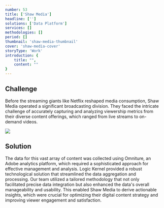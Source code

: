```yaml
---
number: 53
title: ['Shaw Media']
headline: ['']
solutions: ['Data Platform']
services: []
methodologies: []
period: []
thumbnail: 'shaw-media-thumbnail'
cover: 'shaw-media-cover'
storyType: 'Work'
introduction: {
    title: "",
    content: ""
}
---
```


## Challenge

Before the streaming giants like Netflix reshaped media consumption, Shaw Media operated a significant broadcasting division. They faced the intricate challenge of accurately capturing and analyzing viewership metrics from their diverse content offerings, which ranged from live streams to on-demand videos.

![](/work/shaw-media-figure-1.jpg)

## Solution 

The data for this vast array of content was collected using Omniture, an Adobe analytics platform, which required a sophisticated approach for effective management and analysis. Logic Kernel provided a robust technological solution that streamlined the data aggregation and processing. Our team utilized a tailored methodology that not only facilitated precise data integration but also enhanced the data's overall manageability and usability. This enabled Shaw Media to derive actionable insights, which were crucial for optimizing their digital content strategy and improving viewer engagement and satisfaction.